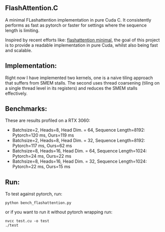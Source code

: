 ## FlashAttention.C
A minimal FLashattention implementation in pure Cuda C. It consistently performs as fast as pytorch or faster for settings where the sequence length is limiting.

Inspired by recent efforts like: [flashattention minimal](https://github.com/tspeterkim/flash-attention-minimal.git), the goal of this project is to provide a readable implementation in pure Cuda, whilst also being fast and scalable.

## Implementation:
Right now I have implemented two kernels, one is a naive tiling approach that suffers from SMEM stalls. The second uses thread coarsening (tiling on a single thread level in its registers) and reduces the SMEM stalls effectively.

## Benchmarks:
These are results profiled on a RTX 3060:
- Batchsize=2, Heads=8, Head Dim. = 64, Sequence Length=8192: Pytorch=120 ms, Ours=119 ms
- Batchsize=2, Heads=8, Head Dim. = 32, Sequence Length=8192: Pytorch=117 ms, Ours=62 ms
- Batchsize=8, Heads=16, Head Dim. = 64, Sequence Length=1024: Pytorch=24 ms, Ours=22 ms
- Batchsize=8, Heads=16, Head Dim. = 32, Sequence Length=1024: Pytorch=22 ms, Ours=15 ms

## Run:
To test against pytorch, run:
```
python bench_flashattention.py
```
or if you want to run it without pytorch wrapping run:
```
nvcc test.cu -o test
./test
```
